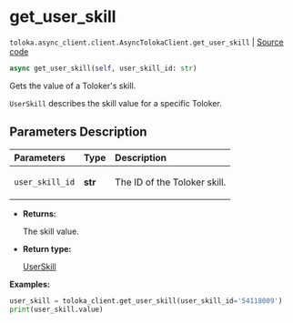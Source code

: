 # get_user_skill
`toloka.async_client.client.AsyncTolokaClient.get_user_skill` | [Source code](https://github.com/Toloka/toloka-kit/blob/v1.2.1/src/async_client/client.py#L0)

```python
async get_user_skill(self, user_skill_id: str)
```

Gets the value of a Toloker's skill.


`UserSkill` describes the skill value for a specific Toloker.

## Parameters Description

| Parameters | Type | Description |
| :----------| :----| :-----------|
`user_skill_id`|**str**|<p>The ID of the Toloker skill.</p>

* **Returns:**

  The skill value.

* **Return type:**

  [UserSkill](toloka.client.user_skill.UserSkill.md)

**Examples:**


```python
user_skill = toloka_client.get_user_skill(user_skill_id='54118009')
print(user_skill.value)
```
